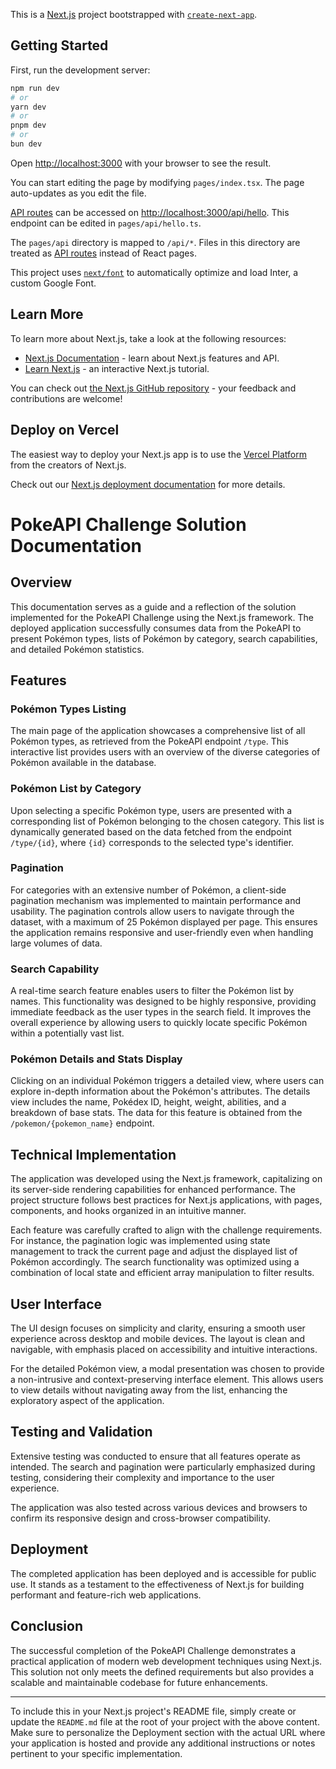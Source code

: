 This is a [Next.js](https://nextjs.org/) project bootstrapped with [`create-next-app`](https://github.com/vercel/next.js/tree/canary/packages/create-next-app).

## Getting Started

First, run the development server:

```bash
npm run dev
# or
yarn dev
# or
pnpm dev
# or
bun dev
```

Open [http://localhost:3000](http://localhost:3000) with your browser to see the result.

You can start editing the page by modifying `pages/index.tsx`. The page auto-updates as you edit the file.

[API routes](https://nextjs.org/docs/api-routes/introduction) can be accessed on [http://localhost:3000/api/hello](http://localhost:3000/api/hello). This endpoint can be edited in `pages/api/hello.ts`.

The `pages/api` directory is mapped to `/api/*`. Files in this directory are treated as [API routes](https://nextjs.org/docs/api-routes/introduction) instead of React pages.

This project uses [`next/font`](https://nextjs.org/docs/basic-features/font-optimization) to automatically optimize and load Inter, a custom Google Font.

## Learn More

To learn more about Next.js, take a look at the following resources:

- [Next.js Documentation](https://nextjs.org/docs) - learn about Next.js features and API.
- [Learn Next.js](https://nextjs.org/learn) - an interactive Next.js tutorial.

You can check out [the Next.js GitHub repository](https://github.com/vercel/next.js/) - your feedback and contributions are welcome!

## Deploy on Vercel

The easiest way to deploy your Next.js app is to use the [Vercel Platform](https://vercel.com/new?utm_medium=default-template&filter=next.js&utm_source=create-next-app&utm_campaign=create-next-app-readme) from the creators of Next.js.

Check out our [Next.js deployment documentation](https://nextjs.org/docs/deployment) for more details.




# PokeAPI Challenge Solution Documentation

## Overview

This documentation serves as a guide and a reflection of the solution implemented for the PokeAPI Challenge using the Next.js framework. The deployed application successfully consumes data from the PokeAPI to present Pokémon types, lists of Pokémon by category, search capabilities, and detailed Pokémon statistics.

## Features

### Pokémon Types Listing

The main page of the application showcases a comprehensive list of all Pokémon types, as retrieved from the PokeAPI endpoint `/type`. This interactive list provides users with an overview of the diverse categories of Pokémon available in the database.

### Pokémon List by Category

Upon selecting a specific Pokémon type, users are presented with a corresponding list of Pokémon belonging to the chosen category. This list is dynamically generated based on the data fetched from the endpoint `/type/{id}`, where `{id}` corresponds to the selected type's identifier.

### Pagination

For categories with an extensive number of Pokémon, a client-side pagination mechanism was implemented to maintain performance and usability. The pagination controls allow users to navigate through the dataset, with a maximum of 25 Pokémon displayed per page. This ensures the application remains responsive and user-friendly even when handling large volumes of data.

### Search Capability

A real-time search feature enables users to filter the Pokémon list by names. This functionality was designed to be highly responsive, providing immediate feedback as the user types in the search field. It improves the overall experience by allowing users to quickly locate specific Pokémon within a potentially vast list.

### Pokémon Details and Stats Display

Clicking on an individual Pokémon triggers a detailed view, where users can explore in-depth information about the Pokémon's attributes. The details view includes the name, Pokédex ID, height, weight, abilities, and a breakdown of base stats. The data for this feature is obtained from the `/pokemon/{pokemon_name}` endpoint.

## Technical Implementation

The application was developed using the Next.js framework, capitalizing on its server-side rendering capabilities for enhanced performance. The project structure follows best practices for Next.js applications, with pages, components, and hooks organized in an intuitive manner.

Each feature was carefully crafted to align with the challenge requirements. For instance, the pagination logic was implemented using state management to track the current page and adjust the displayed list of Pokémon accordingly. The search functionality was optimized using a combination of local state and efficient array manipulation to filter results.

## User Interface

The UI design focuses on simplicity and clarity, ensuring a smooth user experience across desktop and mobile devices. The layout is clean and navigable, with emphasis placed on accessibility and intuitive interactions.

For the detailed Pokémon view, a modal presentation was chosen to provide a non-intrusive and context-preserving interface element. This allows users to view details without navigating away from the list, enhancing the exploratory aspect of the application.

## Testing and Validation

Extensive testing was conducted to ensure that all features operate as intended. The search and pagination were particularly emphasized during testing, considering their complexity and importance to the user experience.

The application was also tested across various devices and browsers to confirm its responsive design and cross-browser compatibility.

## Deployment

The completed application has been deployed and is accessible for public use. It stands as a testament to the effectiveness of Next.js for building performant and feature-rich web applications.

## Conclusion

The successful completion of the PokeAPI Challenge demonstrates a practical application of modern web development techniques using Next.js. This solution not only meets the defined requirements but also provides a scalable and maintainable codebase for future enhancements.

---

To include this in your Next.js project's README file, simply create or update the `README.md` file at the root of your project with the above content. Make sure to personalize the Deployment section with the actual URL where your application is hosted and provide any additional instructions or notes pertinent to your specific implementation.
